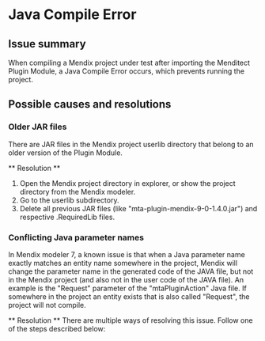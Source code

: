 # Java Compile Error

## Issue summary

When compiling a Mendix project under test after importing the Menditect Plugin Module, a Java Compile Error occurs, which prevents running the project.

## Possible causes and resolutions

### Older JAR files

There are JAR files in the Mendix project userlib directory that belong to an older version of the Plugin Module. 

** Resolution **
1. Open the Mendix project directory in explorer, or show the project directory from the Mendix modeler.
2. Go to the userlib subdirectory.
3. Delete all previous JAR files (like "mta-plugin-mendix-9-0-1.4.0.jar") and respective .RequiredLib files.

### Conflicting Java parameter names

In Mendix modeler 7, a known issue is that when a Java parameter name exactly matches an entity name somewhere in the project, Mendix will change the parameter name in the generated code of the JAVA file, but not in the Mendix project (and also not in the user code of the JAVA file). An example is the "Request" parameter of the "mtaPluginAction" Java file. If somewhere in the project an entity exists that is also called "Request", the project will not compile.

** Resolution **
There are multiple ways of resolving this issue. Follow one of the steps described below:

